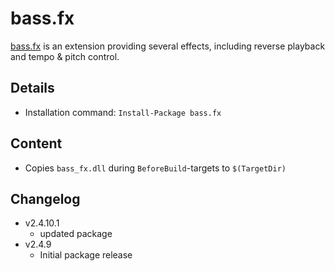 bass.fx
===

[bass.fx] is an extension providing several effects, including reverse playback and tempo & pitch control.

Details
---
  - Installation command: ``Install-Package bass.fx``

Content
---
  - Copies ``bass_fx.dll`` during ``BeforeBuild``-targets to ``$(TargetDir)``

Changelog
---
  - v2.4.10.1
      - updated package
  - v2.4.9
      - Initial package release

[bass.fx]:       http://www.un4seen.com/bass.html